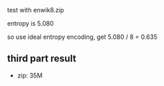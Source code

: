 test with enwik8.zip

entropy is 5.080

so use ideal entropy encoding, get 5.080 / 8 = 0.635

## third part result

- zip: 35M
